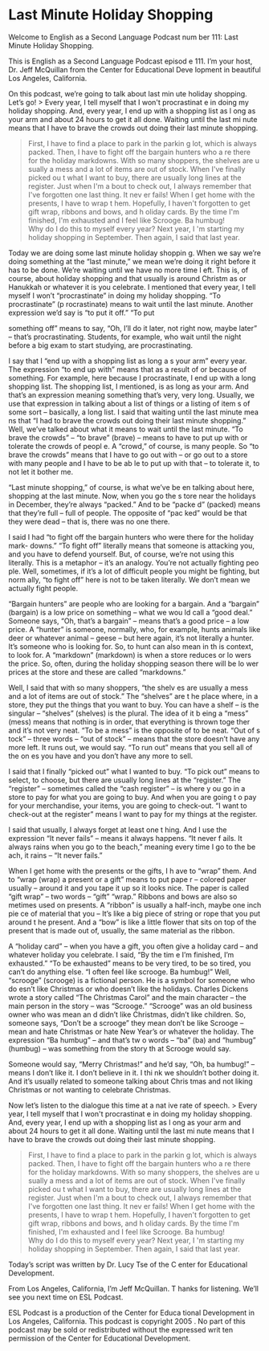 # Last Minute Holiday Shopping

Welcome to English as a Second Language Podcast num ber 111: Last Minute Holiday Shopping. 

This is English as a Second Language Podcast episod e 111. I’m your host, Dr. Jeff McQuillan from the Center for Educational Deve lopment in beautiful Los Angeles, California. 

On this podcast, we’re going to talk about last min ute holiday shopping. Let’s go! > Every year, I tell myself that I won't procrastinat e in doing my holiday shopping. And, every year, I end up with a shopping list as l ong as your arm and about 24 hours to get it all done. Waiting until the last mi nute means that I have to brave the crowds out doing their last minute shopping.  
> First, I have to find a place to park in the parkin g lot, which is always packed. Then, I have to fight off the bargain hunters who a re there for the holiday markdowns. With so many shoppers, the shelves are u sually a mess and a lot of items are out of stock. When I've finally picked ou t what I want to buy, there are usually long lines at the register. Just when I'm a bout to check out, I always remember that I've forgotten one last thing. It nev er fails! 
> When I get home with the presents, I have to wrap t hem. Hopefully, I haven't forgotten to get gift wrap, ribbons and bows, and h oliday cards. By the time I'm finished, I'm exhausted and I feel like Scrooge. Ba  humbug!  
> Why do I do this to myself every year? Next year, I 'm starting my holiday shopping in September. Then again, I said that last  year.

Today we are doing some last minute holiday shoppin g. When we say we’re doing something at the “last minute,” we mean we’re  doing it right before it has to be done. We’re waiting until we have no more time l eft. This is, of course, about holiday shopping and that usually is around Christm as or Hanukkah or whatever it is you celebrate. I mentioned that every year, I  tell myself I won’t “procrastinate” in doing my holiday shopping. “To procrastinate” (p rocrastinate) means to wait until the last minute. Another expression we’d say is “to put it off.” “To put  

something off” means to say, “Oh, I’ll do it later,  not right now, maybe later” – that’s procrastinating. Students, for example, who wait until the night before a big exam to start studying, are procrastinating. 

I say that I “end up with a shopping list as long a s your arm” every year. The expression “to end up with” means that as a result of or because of something. For example, here because I procrastinate, I end up  with a long shopping list. The shopping list, I mentioned, is as long as your arm. And that’s an expression meaning something that’s very, very long. Usually, we use that expression in talking about a list of things or a listing of item s of some sort – basically, a long list. I said that waiting until the last minute mea ns that “I had to brave the crowds out doing their last minute shopping.” Well, we’ve talked about what it means to wait until the last minute. “To brave the crowds” –  “to brave” (brave) – means to have to put up with or tolerate the crowds of peopl e. A “crowd,” of course, is many people. So “to brave the crowds” means that I have to go out with – or go out to a store with many people and I have to be ab le to put up with that – to tolerate it, to not let it bother me.  

“Last minute shopping,” of course, is what we’ve be en talking about here, shopping at the last minute. Now, when you go the s tore near the holidays in December, they’re always “packed.” And to be “packe d” (packed) means that they’re full – full of people. The opposite of “pac ked” would be that they were dead – that is, there was no one there.  

I said I had “to fight off the bargain hunters who were there for the holiday mark- downs.” “To fight off” literally means that someone  is attacking you, and you have to defend yourself. But, of course, we’re not using  this literally. This is a metaphor – it’s an analogy. You’re not actually fighting peo ple. Well, sometimes, if it’s a lot of difficult people you might be fighting, but norm ally, “to fight off” here is not to be taken literally. We don’t mean we actually fight  people.  

“Bargain hunters” are people who are looking for a bargain. And a “bargain” (bargain) is a low price on something – what we wou ld call a “good deal.” Someone says, “Oh, that’s a bargain” – means that’s  a good price – a low price. A “hunter” is someone, normally, who, for example, hunts animals like deer or whatever animal – geese – but here again, it’s not literally a hunter. It’s someone who is looking for. So, to hunt can also mean in th is context, to look for. A “markdown” (markdown) is when a store reduces or lo wers the price. So, often, during the holiday shopping season there will be lo wer prices at the store and these are called “markdowns.”  

Well, I said that with so many shoppers, “the shelv es are usually a mess and a lot of items are out of stock.” The “shelves” are t he place where, in a store, they put the things that you want to buy. You can have a  shelf – is the singular – “shelves” (shelves) is the plural. The idea of it b eing a “mess” (mess) means that nothing is in order, that everything is thrown toge ther and it’s not very neat. “To be a mess” is the opposite of to be neat. “Out of s tock” – three words – “out of stock” – means that the store doesn’t have any more  left. It runs out, we would say. “To run out” means that you sell all of the on es you have and you don’t have any more to sell. 

I said that I finally “picked out” what I wanted to  buy. “To pick out” means to select, to choose, but there are usually long lines  at the “register.” The “register” – sometimes called the “cash register” – is where y ou go in a store to pay for what you are going to buy. And when you are going t o pay for your merchandise, your items, you are going to check-out. “I want to check-out at the register” means I want to pay for my things at the register.  

I said that usually, I always forget at least one t hing. And I use the expression “It never fails” – means it always happens. “It never f ails. It always rains when you go to the beach,” meaning every time I go to the be ach, it rains – “It never fails.”  

When I get home with the presents or the gifts, I h ave to “wrap” them. And to “wrap (wrap) a present or a gift” means to put pape r – colored paper usually – around it and you tape it up so it looks nice. The paper is called “gift wrap” – two words – “gift” “wrap.” Ribbons and bows are also so metimes used on presents. A “ribbon” is usually a half-inch, maybe one inch pie ce of material that you – It’s like a big piece of string or rope that you put around t he present. And a “bow” is like a little flower that sits on top of the present that is made out of, usually, the same material as the ribbon. 

A “holiday card” – when you have a gift, you often give a holiday card – and whatever holiday you celebrate. I said, “By the tim e I’m finished, I’m exhausted.” “To be exhausted” means to be very tired, to be so tired, you can’t do anything else. “I often feel like scrooge. Ba humbug!” Well,  “scrooge” (scrooge) is a fictional person. He is a symbol for someone who do esn’t like Christmas or who doesn’t like the holidays. Charles Dickens wrote a story called “The Christmas Carol” and the main character – the main person in the story – was “Scrooge.” “Scrooge” was an old business owner who was mean an d didn’t like Christmas, didn’t like children. So, someone says, “Don’t be a  scrooge” they mean don’t be like Scrooge – mean and hate Christmas or hate New Year’s or whatever the holiday. The expression “Ba humbug” – and that’s tw o words – “ba” (ba) and “humbug” (humbug) – was something from the story th at Scrooge would say.  

Someone would say, “Merry Christmas!” and he’d say,  “Oh, ba humbug!” – means I don’t like it. I don’t believe in it. I thi nk we shouldn’t bother doing it. And it’s usually related to someone talking about Chris tmas and not liking Christmas or not wanting to celebrate Christmas.  

Now let’s listen to the dialogue this time at a nat ive rate of speech. > Every year, I tell myself that I won't procrastinat e in doing my holiday shopping. And, every year, I end up with a shopping list as l ong as your arm and about 24 hours to get it all done. Waiting until the last mi nute means that I have to brave the crowds out doing their last minute shopping.  
> First, I have to find a place to park in the parkin g lot, which is always packed. Then, I have to fight off the bargain hunters who a re there for the holiday markdowns. With so many shoppers, the shelves are u sually a mess and a lot of items are out of stock. When I've finally picked ou t what I want to buy, there are usually long lines at the register. Just when I'm a bout to check out, I always remember that I've forgotten one last thing. It nev er fails! 
> When I get home with the presents, I have to wrap t hem. Hopefully, I haven't forgotten to get gift wrap, ribbons and bows, and h oliday cards. By the time I'm finished, I'm exhausted and I feel like Scrooge. Ba  humbug!  
> Why do I do this to myself every year? Next year, I 'm starting my holiday shopping in September. Then again, I said that last  year.

Today’s script was written by Dr. Lucy Tse of the C enter for Educational Development.  

From Los Angeles, California, I’m Jeff McQuillan. T hanks for listening. We’ll see you next time on ESL Podcast. 

ESL Podcast is a production of the Center for Educa tional Development in Los Angeles, California. This podcast is copyright 2005 . No part of this podcast may be sold or redistributed without the expressed writ ten permission of the Center for Educational Development.

